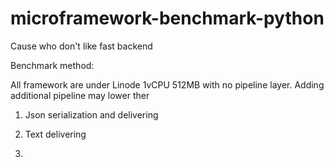# microframework-benchmark-python
Cause who don't like fast backend

Benchmark method:

All framework are under Linode 1vCPU 512MB with no pipeline layer. Adding additional pipeline may lower ther 

1. Json serialization and delivering


2. Text delivering

3. 
